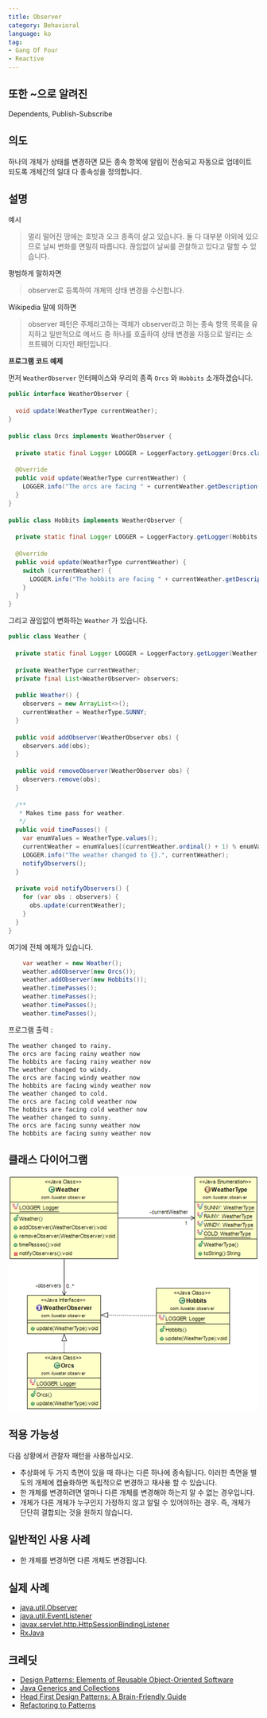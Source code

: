 ```yaml
---
title: Observer
category: Behavioral
language: ko
tag:
- Gang Of Four
- Reactive
---
```


## 또한 ~으로 알려진

Dependents, Publish-Subscribe

## 의도

하나의 개체가 상태를 변경하면 모든 종속 항목에 알림이 전송되고 자동으로 업데이트 되도록 개체간의 일대 다 종속성을 정의합니다.

## 설명

예시

> 멀리 떨어진 땅에는 호빗과 오크 종족이 살고 있습니다. 둘 다 대부분 야외에 있으므로 날씨 변화를 면밀히 따릅니다. 끊임없이 날씨를 관찰하고 있다고 말할 수 있습니다.

평범하게 말하자면

> observer로 등록하여 개체의 상태 변경을 수신합니다.

Wikipedia 말에 의하면

> observer 패턴은 주제라고하는 객체가 observer라고 하는 종속 항목 목록을 유지하고 일반적으로 메서드 중 하나를 호출하여 상태 변경을 자동으로 알리는 소프트웨어 디자인 패턴입니다.

**프로그램 코드 예제**

먼저 `WeatherObserver` 인터페이스와 우리의 종족 `Orcs` 와 `Hobbits` 소개하겠습니다.

```java
public interface WeatherObserver {

  void update(WeatherType currentWeather);
}

public class Orcs implements WeatherObserver {

  private static final Logger LOGGER = LoggerFactory.getLogger(Orcs.class);

  @Override
  public void update(WeatherType currentWeather) {
    LOGGER.info("The orcs are facing " + currentWeather.getDescription() + " weather now");
  }
}

public class Hobbits implements WeatherObserver {

  private static final Logger LOGGER = LoggerFactory.getLogger(Hobbits.class);

  @Override
  public void update(WeatherType currentWeather) {
    switch (currentWeather) {
      LOGGER.info("The hobbits are facing " + currentWeather.getDescription() + " weather now");
    }
  }
}
```

그리고 끊임없이 변화하는 `Weather` 가 있습니다.

```java
public class Weather {

  private static final Logger LOGGER = LoggerFactory.getLogger(Weather.class);

  private WeatherType currentWeather;
  private final List<WeatherObserver> observers;

  public Weather() {
    observers = new ArrayList<>();
    currentWeather = WeatherType.SUNNY;
  }

  public void addObserver(WeatherObserver obs) {
    observers.add(obs);
  }

  public void removeObserver(WeatherObserver obs) {
    observers.remove(obs);
  }

  /**
   * Makes time pass for weather.
   */
  public void timePasses() {
    var enumValues = WeatherType.values();
    currentWeather = enumValues[(currentWeather.ordinal() + 1) % enumValues.length];
    LOGGER.info("The weather changed to {}.", currentWeather);
    notifyObservers();
  }

  private void notifyObservers() {
    for (var obs : observers) {
      obs.update(currentWeather);
    }
  }
}
```

여기에 전체 예제가 있습니다.

```java
    var weather = new Weather();
    weather.addObserver(new Orcs());
    weather.addObserver(new Hobbits());
    weather.timePasses();
    weather.timePasses();
    weather.timePasses();
    weather.timePasses();
```

프로그램 출력 :

```
The weather changed to rainy.
The orcs are facing rainy weather now
The hobbits are facing rainy weather now
The weather changed to windy.
The orcs are facing windy weather now
The hobbits are facing windy weather now
The weather changed to cold.
The orcs are facing cold weather now
The hobbits are facing cold weather now
The weather changed to sunny.
The orcs are facing sunny weather now
The hobbits are facing sunny weather now
```

## 클래스 다이어그램

![alt text](etc/observer.png)

## 적용 가능성

다음 상황에서 관찰자 패턴을 사용하십시오.

- 추상화에 두 가지 측면이 있을 때 하나는 다른 하나에 종속됩니다. 이러한 측면을 별도의 개체에 캡슐화하면 독립적으로 변경하고 재사용 할 수 있습니다.
- 한 개체를 변경하려면 얼마나 다른 개체를 변경해야 하는지 알 수 없는 경우입니다.
- 개체가 다른 개체가 누구인지 가정하지 않고 알릴 수 있어야하는 경우. 즉, 개체가 단단히 결합되는 것을 원하지 않습니다.

## 일반적인 사용 사례

- 한 개체를 변경하면 다른 개체도 변경됩니다.

## 실제 사례

- [java.util.Observer](http://docs.oracle.com/javase/8/docs/api/java/util/Observer.html)
- [java.util.EventListener](http://docs.oracle.com/javase/8/docs/api/java/util/EventListener.html)
- [javax.servlet.http.HttpSessionBindingListener](http://docs.oracle.com/javaee/7/api/javax/servlet/http/HttpSessionBindingListener.html)
- [RxJava](https://github.com/ReactiveX/RxJava)

## 크레딧

- [Design Patterns: Elements of Reusable Object-Oriented Software](https://www.amazon.com/gp/product/0201633612/ref=as_li_tl?ie=UTF8&camp=1789&creative=9325&creativeASIN=0201633612&linkCode=as2&tag=javadesignpat-20&linkId=675d49790ce11db99d90bde47f1aeb59)
- [Java Generics and Collections](https://www.amazon.com/gp/product/0596527756/ref=as_li_tl?ie=UTF8&camp=1789&creative=9325&creativeASIN=0596527756&linkCode=as2&tag=javadesignpat-20&linkId=246e5e2c26fe1c3ada6a70b15afcb195)
- [Head First Design Patterns: A Brain-Friendly Guide](https://www.amazon.com/gp/product/0596007124/ref=as_li_tl?ie=UTF8&camp=1789&creative=9325&creativeASIN=0596007124&linkCode=as2&tag=javadesignpat-20&linkId=6b8b6eea86021af6c8e3cd3fc382cb5b)
- [Refactoring to Patterns](https://www.amazon.com/gp/product/0321213351/ref=as_li_tl?ie=UTF8&camp=1789&creative=9325&creativeASIN=0321213351&linkCode=as2&tag=javadesignpat-20&linkId=2a76fcb387234bc71b1c61150b3cc3a7)

